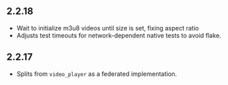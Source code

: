 ## 2.2.18

* Wait to initialize m3u8 videos until size is set, fixing aspect ratio
* Adjusts test timeouts for network-dependent native tests to avoid flake.

## 2.2.17

* Splits from `video_player` as a federated implementation.
